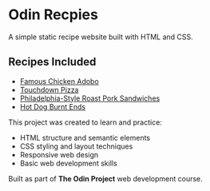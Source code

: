 # Odin Recpies

A simple static recipe website built with HTML and CSS.

## Recipes Included

- [Famous Chicken Adobo](recipes/famous-chicken-adobo.html)
- [Touchdown Pizza](recipes/touchdown-pizza.html)
- [Philadelphia-Style Roast Pork Sandwiches](recipes/philadelphia-style-roast-pork-sandwiches.html)
- [Hot Dog Burnt Ends](recipes/hot-dog-burnt-ends.html)

This project was created to learn and practice:
- HTML structure and semantic elements
- CSS styling and layout techniques
- Responsive web design
- Basic web development skills

Built as part of **The Odin Project** web development course.

